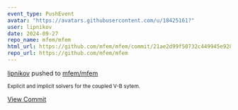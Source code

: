 ```yaml
---
event_type: PushEvent
avatar: "https://avatars.githubusercontent.com/u/18425161?"
user: lipnikov
date: 2024-09-27
repo_name: mfem/mfem
html_url: https://github.com/mfem/mfem/commit/21ae2d99f50732c449945e928849ea602407735e
repo_url: https://github.com/mfem/mfem
---
```


<a href='https://github.com/lipnikov' target='_blank'>lipnikov</a> pushed to <a href='https://github.com/mfem/mfem' target='_blank'>mfem/mfem</a>

<small>Explicit and implicit solvers for the coupled V-B sytem.</small>

<a href='https://github.com/mfem/mfem/commit/21ae2d99f50732c449945e928849ea602407735e' target='_blank'>View Commit</a>